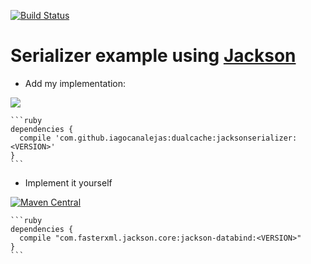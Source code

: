 [![Build Status](https://travis-ci.org/FasterXML/jackson-databind.svg?branch=master)](https://travis-ci.org/FasterXML/jackson-databind) 

# Serializer example using [Jackson](https://github.com/FasterXML/jackson-databind)

 - Add my implementation:

[![](https://jitpack.io/v/iagocanalejas/dualcache.svg)](https://jitpack.io/#iagocanalejas/dualcache)

    ```ruby
    dependencies {
      compile 'com.github.iagocanalejas:dualcache:jacksonserializer:<VERSION>'
    }
    ```

 - Implement it yourself

[![Maven Central](https://maven-badges.herokuapp.com/maven-central/com.fasterxml.jackson.core/jackson-databind/badge.svg)](https://maven-badges.herokuapp.com/maven-central/com.fasterxml.jackson.core/jackson-databind)

    ```ruby
    dependencies {
      compile "com.fasterxml.jackson.core:jackson-databind:<VERSION>"
    }
    ```
